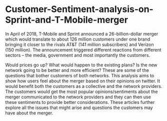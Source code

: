 # Customer-Sentiment-analysis-on-Sprint-and-T-Mobile-merger
In April of 2018, T-Mobile and Sprint announced a 26-billion-dollar merger which would translate to about 126 million customers under one brand bringing it closer to the rivals AT&T (141 million subscribers) and Verizon (150 million). The announcement triggered different reactions from different sectors – the media, government and most importantly the customers.

Would prices go up? What would happen to the existing plans? Is the new network going to be better and more efficient? These are some of the questions that bother customers of both networks. This analysis aims to show how users feel about the merger based on their opinions on twitter. It would benefit both the customers as a collective and the network providers. The customers would get the most popular opinions/sentiments about the merger communicated to the network providers and they can then use these sentiments to provide better considerations. These articles further explore all the issues that might arise and questions the customers may have about the merger.

